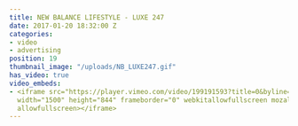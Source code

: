 ```yaml
---
title: NEW BALANCE LIFESTYLE - LUXE 247
date: 2017-01-20 18:32:00 Z
categories:
- video
- advertising
position: 19
thumbnail_image: "/uploads/NB_LUXE247.gif"
has_video: true
video_embeds:
- <iframe src="https://player.vimeo.com/video/199191593?title=0&byline=0&portrait=0"
  width="1500" height="844" frameborder="0" webkitallowfullscreen mozallowfullscreen
  allowfullscreen></iframe>
---
```


